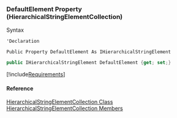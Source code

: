 ﻿### DefaultElement Property (HierarchicalStringElementCollection)

Syntax

```vbnet
'Declaration

Public Property DefaultElement As IHierarchicalStringElement
```

```csharp
public IHierarchicalStringElement DefaultElement {get; set;}
```

[!include[Requirements](../partials/requirements.md)]

#### Reference

[HierarchicalStringElementCollection Class](fcSDK~FChoice.Foundation.Clarify.DataObjects.HierarchicalStringElementCollection.md)  
[HierarchicalStringElementCollection Members](fcSDK~FChoice.Foundation.Clarify.DataObjects.HierarchicalStringElementCollection_members.md)